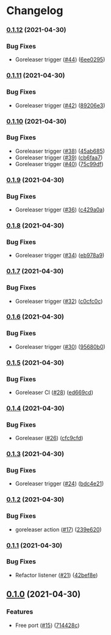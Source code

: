 # Changelog

### [0.1.12](https://www.github.com/sawadashota/unifi-doorbell-chime/compare/v0.1.11...v0.1.12) (2021-04-30)


### Bug Fixes

* Goreleaser trigger ([#44](https://www.github.com/sawadashota/unifi-doorbell-chime/issues/44)) ([6ee0295](https://www.github.com/sawadashota/unifi-doorbell-chime/commit/6ee0295dd1378bb8ba286c371a869fbe59d58be4))

### [0.1.11](https://www.github.com/sawadashota/unifi-doorbell-chime/compare/v0.1.10...v0.1.11) (2021-04-30)


### Bug Fixes

* Goreleaser trigger ([#42](https://www.github.com/sawadashota/unifi-doorbell-chime/issues/42)) ([89206e3](https://www.github.com/sawadashota/unifi-doorbell-chime/commit/89206e3f4c97d4f7698e6052360f01f9b00c5227))

### [0.1.10](https://www.github.com/sawadashota/unifi-doorbell-chime/compare/v0.1.9...v0.1.10) (2021-04-30)


### Bug Fixes

* Goreleaser trigger ([#38](https://www.github.com/sawadashota/unifi-doorbell-chime/issues/38)) ([45ab685](https://www.github.com/sawadashota/unifi-doorbell-chime/commit/45ab6857be947d0e7522a91761c7eb54e3a20715))
* Goreleaser trigger ([#39](https://www.github.com/sawadashota/unifi-doorbell-chime/issues/39)) ([cb6faa7](https://www.github.com/sawadashota/unifi-doorbell-chime/commit/cb6faa7c60fe3dd0cb908766d58aea99131e3db8))
* Goreleaser trigger ([#40](https://www.github.com/sawadashota/unifi-doorbell-chime/issues/40)) ([75c99df](https://www.github.com/sawadashota/unifi-doorbell-chime/commit/75c99dffa6465b38f75e2fd724642cf9e9a2a361))

### [0.1.9](https://www.github.com/sawadashota/unifi-doorbell-chime/compare/v0.1.8...v0.1.9) (2021-04-30)


### Bug Fixes

* Goreleaser trigger ([#36](https://www.github.com/sawadashota/unifi-doorbell-chime/issues/36)) ([c429a0a](https://www.github.com/sawadashota/unifi-doorbell-chime/commit/c429a0ab6b18462ba92324165b49bb33c65fd4a0))

### [0.1.8](https://www.github.com/sawadashota/unifi-doorbell-chime/compare/v0.1.7...v0.1.8) (2021-04-30)


### Bug Fixes

* Goreleaser trigger ([#34](https://www.github.com/sawadashota/unifi-doorbell-chime/issues/34)) ([eb978a9](https://www.github.com/sawadashota/unifi-doorbell-chime/commit/eb978a94f9c92cca012df0cd7ee75cf882ce7f21))

### [0.1.7](https://www.github.com/sawadashota/unifi-doorbell-chime/compare/v0.1.6...v0.1.7) (2021-04-30)


### Bug Fixes

* Goreleaser trigger ([#32](https://www.github.com/sawadashota/unifi-doorbell-chime/issues/32)) ([c0cfc0c](https://www.github.com/sawadashota/unifi-doorbell-chime/commit/c0cfc0c9949e12c112c6002167b025f82df91451))

### [0.1.6](https://www.github.com/sawadashota/unifi-doorbell-chime/compare/v0.1.5...v0.1.6) (2021-04-30)


### Bug Fixes

* Goreleaser trigger ([#30](https://www.github.com/sawadashota/unifi-doorbell-chime/issues/30)) ([95680b0](https://www.github.com/sawadashota/unifi-doorbell-chime/commit/95680b01f5b8f087e691149eb13832befedeb67f))

### [0.1.5](https://www.github.com/sawadashota/unifi-doorbell-chime/compare/v0.1.4...v0.1.5) (2021-04-30)


### Bug Fixes

* Goreleaser CI ([#28](https://www.github.com/sawadashota/unifi-doorbell-chime/issues/28)) ([ed669cd](https://www.github.com/sawadashota/unifi-doorbell-chime/commit/ed669cd765ace21a8b2c5e67d534c67f7d3da89d))

### [0.1.4](https://www.github.com/sawadashota/unifi-doorbell-chime/compare/v0.1.3...v0.1.4) (2021-04-30)


### Bug Fixes

* Goreleaser ([#26](https://www.github.com/sawadashota/unifi-doorbell-chime/issues/26)) ([cfc9cfd](https://www.github.com/sawadashota/unifi-doorbell-chime/commit/cfc9cfd64cfabe70f483b0a20efb1585a5e96445))

### [0.1.3](https://www.github.com/sawadashota/unifi-doorbell-chime/compare/v0.1.2...v0.1.3) (2021-04-30)


### Bug Fixes

* Goreleaser trigger ([#24](https://www.github.com/sawadashota/unifi-doorbell-chime/issues/24)) ([bdc4e21](https://www.github.com/sawadashota/unifi-doorbell-chime/commit/bdc4e21361f70dc5998901a3d5428fd92432b518))

### [0.1.2](https://www.github.com/sawadashota/unifi-doorbell-chime/compare/v0.1.1...v0.1.2) (2021-04-30)


### Bug Fixes

* goreleaser action ([#17](https://www.github.com/sawadashota/unifi-doorbell-chime/issues/17)) ([239e620](https://www.github.com/sawadashota/unifi-doorbell-chime/commit/239e620a7a6625561ceab87941595d0e383408cf))

### [0.1.1](https://www.github.com/sawadashota/unifi-doorbell-chime/compare/v0.1.0...v0.1.1) (2021-04-30)


### Bug Fixes

* Refactor listener ([#21](https://www.github.com/sawadashota/unifi-doorbell-chime/issues/21)) ([42bef8e](https://www.github.com/sawadashota/unifi-doorbell-chime/commit/42bef8e679d07cba794c740da06f1bb725898e49))

## [0.1.0](https://www.github.com/sawadashota/unifi-doorbell-chime/compare/v0.0.7...v0.1.0) (2021-04-30)


### Features

* Free port ([#15](https://www.github.com/sawadashota/unifi-doorbell-chime/issues/15)) ([714428c](https://www.github.com/sawadashota/unifi-doorbell-chime/commit/714428c873b4a5dbdfe0bfb015c592fc165631cc))
